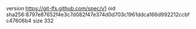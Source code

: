 version https://git-lfs.github.com/spec/v1
oid sha256:8797e87652f4e3c7d082f47e374d0d703c1961ddca166d992212ccbfc47606b4
size 332
